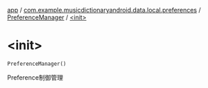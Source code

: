 [app](../../index.md) / [com.example.musicdictionaryandroid.data.local.preferences](../index.md) / [PreferenceManager](index.md) / [&lt;init&gt;](./-init-.md)

# &lt;init&gt;

`PreferenceManager()`

Preference制御管理

